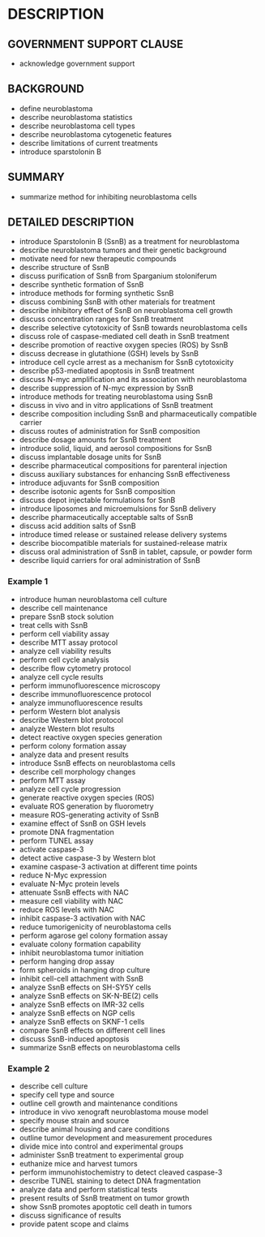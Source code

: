 # DESCRIPTION

## GOVERNMENT SUPPORT CLAUSE

- acknowledge government support

## BACKGROUND

- define neuroblastoma
- describe neuroblastoma statistics
- describe neuroblastoma cell types
- describe neuroblastoma cytogenetic features
- describe limitations of current treatments
- introduce sparstolonin B

## SUMMARY

- summarize method for inhibiting neuroblastoma cells

## DETAILED DESCRIPTION

- introduce Sparstolonin B (SsnB) as a treatment for neuroblastoma
- describe neuroblastoma tumors and their genetic background
- motivate need for new therapeutic compounds
- describe structure of SsnB
- discuss purification of SsnB from Sparganium stoloniferum
- describe synthetic formation of SsnB
- introduce methods for forming synthetic SsnB
- discuss combining SsnB with other materials for treatment
- describe inhibitory effect of SsnB on neuroblastoma cell growth
- discuss concentration ranges for SsnB treatment
- describe selective cytotoxicity of SsnB towards neuroblastoma cells
- discuss role of caspase-mediated cell death in SsnB treatment
- describe promotion of reactive oxygen species (ROS) by SsnB
- discuss decrease in glutathione (GSH) levels by SsnB
- introduce cell cycle arrest as a mechanism for SsnB cytotoxicity
- describe p53-mediated apoptosis in SsnB treatment
- discuss N-myc amplification and its association with neuroblastoma
- describe suppression of N-myc expression by SsnB
- introduce methods for treating neuroblastoma using SsnB
- discuss in vivo and in vitro applications of SsnB treatment
- describe composition including SsnB and pharmaceutically compatible carrier
- discuss routes of administration for SsnB composition
- describe dosage amounts for SsnB treatment
- introduce solid, liquid, and aerosol compositions for SsnB
- discuss implantable dosage units for SsnB
- describe pharmaceutical compositions for parenteral injection
- discuss auxiliary substances for enhancing SsnB effectiveness
- introduce adjuvants for SsnB composition
- describe isotonic agents for SsnB composition
- discuss depot injectable formulations for SsnB
- introduce liposomes and microemulsions for SsnB delivery
- describe pharmaceutically acceptable salts of SsnB
- discuss acid addition salts of SsnB
- introduce timed release or sustained release delivery systems
- describe biocompatible materials for sustained-release matrix
- discuss oral administration of SsnB in tablet, capsule, or powder form
- describe liquid carriers for oral administration of SsnB

### Example 1

- introduce human neuroblastoma cell culture
- describe cell maintenance
- prepare SsnB stock solution
- treat cells with SsnB
- perform cell viability assay
- describe MTT assay protocol
- analyze cell viability results
- perform cell cycle analysis
- describe flow cytometry protocol
- analyze cell cycle results
- perform immunofluorescence microscopy
- describe immunofluorescence protocol
- analyze immunofluorescence results
- perform Western blot analysis
- describe Western blot protocol
- analyze Western blot results
- detect reactive oxygen species generation
- perform colony formation assay
- analyze data and present results
- introduce SsnB effects on neuroblastoma cells
- describe cell morphology changes
- perform MTT assay
- analyze cell cycle progression
- generate reactive oxygen species (ROS)
- evaluate ROS generation by fluorometry
- measure ROS-generating activity of SsnB
- examine effect of SsnB on GSH levels
- promote DNA fragmentation
- perform TUNEL assay
- activate caspase-3
- detect active caspase-3 by Western blot
- examine caspase-3 activation at different time points
- reduce N-Myc expression
- evaluate N-Myc protein levels
- attenuate SsnB effects with NAC
- measure cell viability with NAC
- reduce ROS levels with NAC
- inhibit caspase-3 activation with NAC
- reduce tumorigenicity of neuroblastoma cells
- perform agarose gel colony formation assay
- evaluate colony formation capability
- inhibit neuroblastoma tumor initiation
- perform hanging drop assay
- form spheroids in hanging drop culture
- inhibit cell-cell attachment with SsnB
- analyze SsnB effects on SH-SY5Y cells
- analyze SsnB effects on SK-N-BE(2) cells
- analyze SsnB effects on IMR-32 cells
- analyze SsnB effects on NGP cells
- analyze SsnB effects on SKNF-1 cells
- compare SsnB effects on different cell lines
- discuss SsnB-induced apoptosis
- summarize SsnB effects on neuroblastoma cells

### Example 2

- describe cell culture
- specify cell type and source
- outline cell growth and maintenance conditions
- introduce in vivo xenograft neuroblastoma mouse model
- specify mouse strain and source
- describe animal housing and care conditions
- outline tumor development and measurement procedures
- divide mice into control and experimental groups
- administer SsnB treatment to experimental group
- euthanize mice and harvest tumors
- perform immunohistochemistry to detect cleaved caspase-3
- describe TUNEL staining to detect DNA fragmentation
- analyze data and perform statistical tests
- present results of SsnB treatment on tumor growth
- show SsnB promotes apoptotic cell death in tumors
- discuss significance of results
- provide patent scope and claims

